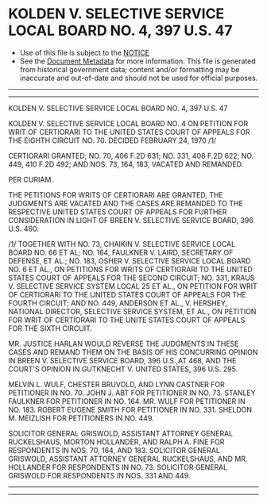 ---
---

# KOLDEN V. SELECTIVE SERVICE LOCAL BOARD NO. 4, 397 U.S. 47

* Use of this file is subject to the [NOTICE](https://github.com/publicdocs/notice/blob/master/NOTICE)
* See the [Document Metadata](../../../) for more information.
  This file is generated from historical government data; content and/or formatting may be inaccurate and out-of-date and should not be used for official purposes.

----------
----------

KOLDEN V. SELECTIVE SERVICE LOCAL BOARD NO. 4, 397 U.S. 47

KOLDEN V. SELECTIVE SERVICE LOCAL BOARD NO. 4 ON PETITION FOR WRIT OF CERTIORARI TO THE UNITED STATES COURT OF APPEALS FOR THE EIGHTH CIRCUIT NO. 70.  DECIDED FEBRUARY 24, 1970  /1/

CERTIORARI GRANTED; NO. 70, 406 F.2D 631; NO. 331, 408 F.2D 622; NO. 449, 410 F.2D 492; AND NOS. 73, 164, 183, VACATED AND REMANDED.

PER CURIAM.

THE PETITIONS FOR WRITS OF CERTIORARI ARE GRANTED, THE JUDGMENTS ARE VACATED AND THE CASES ARE REMANDED TO THE RESPECTIVE UNITED STATES COURT OF APPEALS FOR FURTHER CONSIDERATION IN LIGHT OF BREEN V. SELECTIVE SERVICE BOARD, 396 U.S. 460.

/1/  TOGETHER WITH NO. 73, CHAIKIN V. SELECTIVE SERVICE LOCAL BOARD NO. 66 ET AL; NO. 164, FAULKNER V. LAIRD, SECRETARY OF DEFENSE, ET AL.; NO. 183, OSHER V. SELECTIVE SERVICE LOCAL BOARD NO. 6 ET AL., ON PETITIONS FOR WRITS OF CERTIORARI TO THE UNITED STATES COURT OF APPEALS FOR THE SECOND CIRCUIT; NO. 331, KRAUS V. SELECTIVE SERVICE SYSTEM LOCAL 25 ET AL., ON PETITION FOR WRIT OF CERTIORARI TO THE UNITED STATES COURT OF APPEALS FOR THE FOURTH CIRCUIT; AND NO. 449, ANDERSON ET AL., V. HERSHEY, NATIONAL DIRECTOR, SELECTIVE SERVICE SYSTEM, ET AL., ON PETITION FOR WRIT OF CERTIORARI TO THE UNITE STATES COURT OF APPEALS FOR THE SIXTH CIRCUIT.

MR. JUSTICE HARLAN WOULD REVERSE THE JUDGMENTS IN THESE CASES AND REMAND THEM ON THE BASIS OF HIS CONCURRING OPINION IN BREEN V. SELECTIVE SERVICE BOARD, 396 U.S.,AT 468, AND THE COURT'S OPINION IN GUTKNECHT V. UNITED STATES, 396 U.S. 295.

MELVIN L. WULF, CHESTER BRUVOLD, AND LYNN CASTNER FOR PETITIONER IN NO. 70.  JOHN J. ABT FOR PETITIONER IN NO. 73.  STANLEY FAULKNER FOR PETITIONER IN NO. 164.  MR. WULF FOR PETITIONER IN NO. 183.  ROBERT EUGENE SMITH FOR PETITIONER IN NO. 331.  SHELDON M. MEIZLISH FOR PETITIONERS IN NO. 449.

SOLICITOR GENERAL GRISWOLD, ASSISTANT ATTORNEY GENERAL RUCKELSHAUS, MORTON HOLLANDER, AND RALPH A. FINE FOR RESPONDENTS IN NOS. 70, 164, AND 183.  SOLICITOR GENERAL GRISWOLD, ASSISTANT ATTORNEY GENERAL RUCKELSHAUS, AND MR. HOLLANDER FOR RESPONDENTS IN NO. 73.  SOLICITOR GENERAL GRISWOLD FOR RESPONDENTS IN NOS. 331 AND 449.


----------
----------

